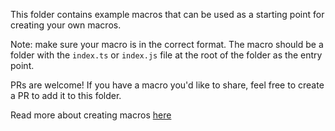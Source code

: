 This folder contains example macros that can be used as a starting point for creating your own macros.

Note: make sure your macro is in the correct format. The macro should be a folder with the `index.ts` or `index.js` file at the root of the folder as the entry point.

PRs are welcome! If you have a macro you'd like to share, feel free to create a PR to add it to this folder.

Read more about creating macros [here](https://github.com/Lodestone-Team/lodestone/wiki/Intro-to-Macro-and-Task)